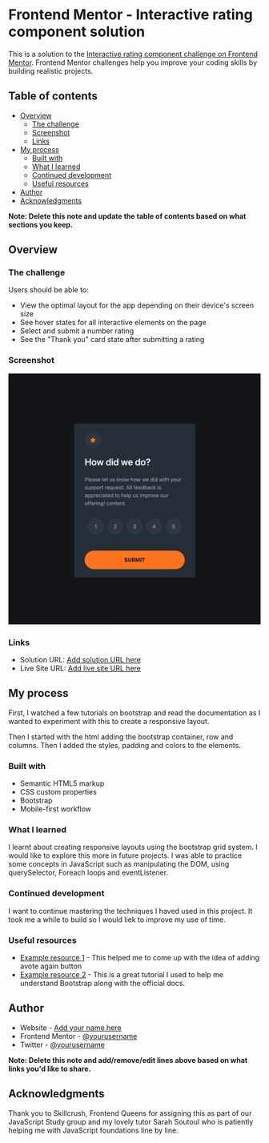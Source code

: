 # Frontend Mentor - Interactive rating component solution

This is a solution to the [Interactive rating component challenge on Frontend Mentor](https://www.frontendmentor.io/challenges/interactive-rating-component-koxpeBUmI). Frontend Mentor challenges help you improve your coding skills by building realistic projects. 

## Table of contents

- [Overview](#overview)
  - [The challenge](#the-challenge)
  - [Screenshot](#screenshot)
  - [Links](#links)
- [My process](#my-process)
  - [Built with](#built-with)
  - [What I learned](#what-i-learned)
  - [Continued development](#continued-development)
  - [Useful resources](#useful-resources)
- [Author](#author)
- [Acknowledgments](#acknowledgments)

**Note: Delete this note and update the table of contents based on what sections you keep.**

## Overview

### The challenge

Users should be able to:

- View the optimal layout for the app depending on their device's screen size
- See hover states for all interactive elements on the page
- Select and submit a number rating
- See the "Thank you" card state after submitting a rating

### Screenshot

![](./images/screenshot.png)

### Links

- Solution URL: [Add solution URL here](https://your-solution-url.com)
- Live Site URL: [Add live site URL here](https://your-live-site-url.com)

## My process
First, I watched a few tutorials on bootstrap and read the documentation as I wanted to experiment with this to create a responsive layout.

Then I started with the html adding the bootstrap container, row and columns. Then I added the styles, padding and colors to the elements.

### Built with

- Semantic HTML5 markup
- CSS custom properties
- Bootstrap
- Mobile-first workflow

### What I learned

I learnt about creating responsive layouts using the bootstrap grid system. I would like to explore this more in future projects. I was able to practice some concepts in JavaScript such as manipulating the DOM, using querySelector, Foreach loops and eventListener.


### Continued development

I want to continue mastering the techniques I haved used in this project. It took me a while to build so I would liek to improve my use of time.

### Useful resources

- [Example resource 1](https://www.youtube.com/watch?v=cQnUopEeZgw) - This helped me to come up with the idea of adding avote again button
- [Example resource 2](https://www.youtube.com/watch?v=Jyvffr3aCp0) - This is a great tutorial I used to help me understand Bootstrap along with the official docs.

## Author

- Website - [Add your name here](https://www.your-site.com)
- Frontend Mentor - [@yourusername](https://www.frontendmentor.io/profile/yourusername)
- Twitter - [@yourusername](https://www.twitter.com/yourusername)

**Note: Delete this note and add/remove/edit lines above based on what links you'd like to share.**

## Acknowledgments

Thank you to Skillcrush, Frontend Queens for assigning this as part of our JavaScript Study group and my lovely tutor Sarah Soutoul who is patiently helping me with JavaScript foundations line by line.
